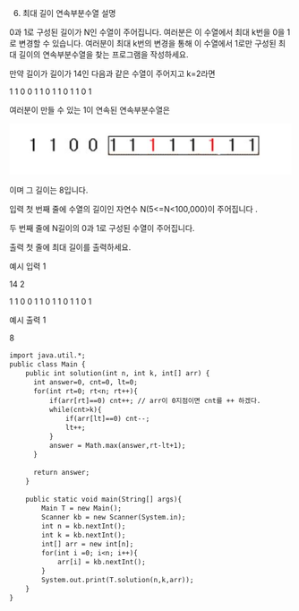 6. 최대 길이 연속부분수열
   설명

0과 1로 구성된 길이가 N인 수열이 주어집니다. 여러분은 이 수열에서 최대 k번을 0을 1로 변경할 수 있습니다. 여러분이 최대 k번의 변경을 통해 이 수열에서 1로만 구성된 최대 길이의 연속부분수열을 찾는 프로그램을 작성하세요.

만약 길이가 길이가 14인 다음과 같은 수열이 주어지고 k=2라면

1 1 0 0 1 1 0 1 1 0 1 1 0 1

여러분이 만들 수 있는 1이 연속된 연속부분수열은

![Visual Studio Code](/img/최대길이연속부분.png)

이며 그 길이는 8입니다.

입력
첫 번째 줄에 수열의 길이인 자연수 N(5<=N<100,000)이 주어집니다 .

두 번째 줄에 N길이의 0과 1로 구성된 수열이 주어집니다.

출력
첫 줄에 최대 길이를 출력하세요.

예시 입력 1

14 2

1 1 0 0 1 1 0 1 1 0 1 1 0 1

예시 출력 1

8

```
import java.util.*;
public class Main {
    public int solution(int n, int k, int[] arr) {
      int answer=0, cnt=0, lt=0;
      for(int rt=0; rt<n; rt++){
          if(arr[rt]==0) cnt++; // arr이 0지점이면 cnt를 ++ 하겠다.
          while(cnt>k){
              if(arr[lt]==0) cnt--;
              lt++;
          }
          answer = Math.max(answer,rt-lt+1);
      }

      return answer;
    }

    public static void main(String[] args){
        Main T = new Main();
        Scanner kb = new Scanner(System.in);
        int n = kb.nextInt();
        int k = kb.nextInt();
        int[] arr = new int[n];
        for(int i =0; i<n; i++){
            arr[i] = kb.nextInt();
        }
        System.out.print(T.solution(n,k,arr));
    }
}
```
